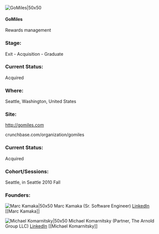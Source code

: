 

![GoMiles|50x50](https://apimg.techstars.com/connect/images/image_files/5361/3a94/a6e7/4b16/2700/0004/original/GoMiles.jpg)

#### GoMiles
Rewards management

### Stage: 
Exit - Acquisition - Graduate 

### Current Status: 
Acquired

### Where:
Seattle, Washington, United States

### Site:
http://gomiles.com



crunchbase.com/organization/gomiles

### Current Status: 
Acquired

### Cohort/Sessions: 
Seattle, in Seattle 2010 Fall

### Founders: 

![Marc Kamaka|50x50](https://twimg0-a.akamaihd.net/profile_images/1230583770/Screen_shot_2011-01-29_at_6.54.30_PM_bigger.png) Marc Kamaka (Sr. Software Engineer) [LinkedIn](https://linkedin.com/in/marckamaka) [[Marc Kamaka]]

![Michael Komarnitsky|50x50](https://s3.amazonaws.com/founders-techstars-images/003E000000FOG4VIAX.jpg) Michael Komarnitsky (Partner, The Arnold Group LLC) [LinkedIn](https://linkedin.com/in/michaelkomarnitsky) [[Michael Komarnitsky]]


